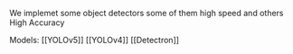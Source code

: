 We implemet some object detectors some of them high speed and others High Accuracy

Models:
 [[YOLOv5]]
 [[YOLOv4]]
 [[Detectron]]